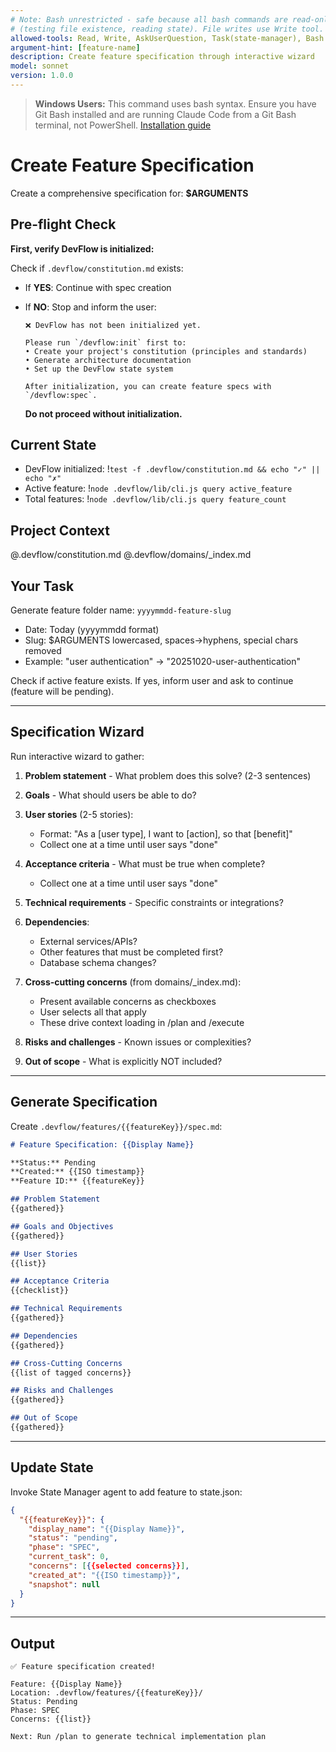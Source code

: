 ```yaml
---
# Note: Bash unrestricted - safe because all bash commands are read-only checks
# (testing file existence, reading state). File writes use Write tool.
allowed-tools: Read, Write, AskUserQuestion, Task(state-manager), Bash
argument-hint: [feature-name]
description: Create feature specification through interactive wizard
model: sonnet
version: 1.0.0
---
```


> **Windows Users:** This command uses bash syntax. Ensure you have Git Bash installed and are running Claude Code from a Git Bash terminal, not PowerShell. [Installation guide](https://github.com/mathewtaylor/devflow#requirements)

# Create Feature Specification

Create a comprehensive specification for: **$ARGUMENTS**

## Pre-flight Check

**First, verify DevFlow is initialized:**

Check if `.devflow/constitution.md` exists:
- If **YES**: Continue with spec creation
- If **NO**: Stop and inform the user:

  ```
  ❌ DevFlow has not been initialized yet.

  Please run `/devflow:init` first to:
  • Create your project's constitution (principles and standards)
  • Generate architecture documentation
  • Set up the DevFlow state system

  After initialization, you can create feature specs with `/devflow:spec`.
  ```

  **Do not proceed without initialization.**

## Current State

- DevFlow initialized: !`test -f .devflow/constitution.md && echo "✓" || echo "✗"`
- Active feature: !`node .devflow/lib/cli.js query active_feature`
- Total features: !`node .devflow/lib/cli.js query feature_count`

## Project Context

@.devflow/constitution.md
@.devflow/domains/_index.md

## Your Task

Generate feature folder name: `yyyymmdd-feature-slug`
- Date: Today (yyyymmdd format)
- Slug: $ARGUMENTS lowercased, spaces→hyphens, special chars removed
- Example: "user authentication" → "20251020-user-authentication"

Check if active feature exists. If yes, inform user and ask to continue (feature will be pending).

---

## Specification Wizard

Run interactive wizard to gather:

1. **Problem statement** - What problem does this solve? (2-3 sentences)

2. **Goals** - What should users be able to do?

3. **User stories** (2-5 stories):
   - Format: "As a [user type], I want to [action], so that [benefit]"
   - Collect one at a time until user says "done"

4. **Acceptance criteria** - What must be true when complete?
   - Collect one at a time until user says "done"

5. **Technical requirements** - Specific constraints or integrations?

6. **Dependencies**:
   - External services/APIs?
   - Other features that must be completed first?
   - Database schema changes?

7. **Cross-cutting concerns** (from domains/_index.md):
   - Present available concerns as checkboxes
   - User selects all that apply
   - These drive context loading in /plan and /execute

8. **Risks and challenges** - Known issues or complexities?

9. **Out of scope** - What is explicitly NOT included?

---

## Generate Specification

Create `.devflow/features/{{featureKey}}/spec.md`:

```markdown
# Feature Specification: {{Display Name}}

**Status:** Pending
**Created:** {{ISO timestamp}}
**Feature ID:** {{featureKey}}

## Problem Statement
{{gathered}}

## Goals and Objectives
{{gathered}}

## User Stories
{{list}}

## Acceptance Criteria
{{checklist}}

## Technical Requirements
{{gathered}}

## Dependencies
{{gathered}}

## Cross-Cutting Concerns
{{list of tagged concerns}}

## Risks and Challenges
{{gathered}}

## Out of Scope
{{gathered}}
```

---

## Update State

Invoke State Manager agent to add feature to state.json:
```json
{
  "{{featureKey}}": {
    "display_name": "{{Display Name}}",
    "status": "pending",
    "phase": "SPEC",
    "current_task": 0,
    "concerns": [{{selected concerns}}],
    "created_at": "{{ISO timestamp}}",
    "snapshot": null
  }
}
```

---

## Output

```
✅ Feature specification created!

Feature: {{Display Name}}
Location: .devflow/features/{{featureKey}}/
Status: Pending
Phase: SPEC
Concerns: {{list}}

Next: Run /plan to generate technical implementation plan
```

